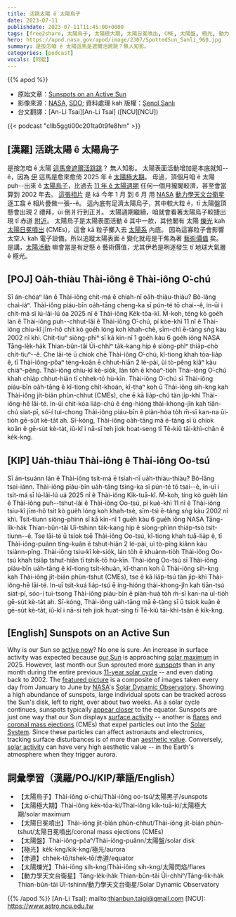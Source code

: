 ```yaml
---
title: 活跳太陽 ê 太陽烏子
date: 2023-07-11
publishdate: 2023-07-11T11:45:00+0800
tags: [free2share, 太陽烏子, 太陽極大期, 太陽日冕噴出, CME, 太陽盤, 極光, 動力學天文台衛星, 赤道, 太陽爍光]
hero: https://apod.nasa.gov/apod/image/2307/SpottedSun_Sanli_960.jpg
summary: 是按怎咱 ê 太陽這馬是遮爾活跳跳？無人知影。
categories: [podcast]
vocals: [阿錕]
---
```


{{% apod %}}

- 原始文章：[Sunspots on an Active Sun](https://apod.nasa.gov/apod/ap230711.html)
- 影像來源：[NASA](https://www.nasa.gov/), [SDO](https://sdo.gsfc.nasa.gov/); 資料處理 kah 版權：[Şenol Şanlı](https://www.instagram.com/snlsanli/)
- 台文翻譯：[An-Li Tsai][An-Li Tsai] ([NCU][NCU])

{{< podcast "cllb5ggti00c201ta0t9fe8hm" >}}

## [漢羅] 活跳太陽 ê 太陽烏子
是按怎咱 ê 太陽 [這馬會遮爾活跳跳][active now]？
無人知影。
太陽表面活動增加是本底就知--ê，因為 [伊][our Sun] 這馬是愈來愈倚 2025 年 ê [太陽極大期][solar maximum]。
毋過，頂個月咱 ê 太陽 puh--出來 ê [太陽烏子][sunspot]，比過去 [11 年 ê 太陽週期][11-year solar cycle] 任何一個月攏閣較濟，甚至會當算到 2002 年去。
[這張相片][featured picture] 是 kā 今年 1 月 到 6 月 用 [NASA][NASA] [動力學天文台衛星][Solar Dynamic Observatory] 逐工翕 ê 相片疊做一張--ê。
這內底有足濟太陽烏子，其中較大粒 ê，tī 太陽盤頂懸會出現 2 禮拜，ùi 倒爿行到正爿。
太陽週期繼續，咱就會看著太陽烏子較捷出現 tī 赤道 [附近][appear closer]。
太陽烏子是太陽表面活動 ê 其中一款，其他閣有 太陽 [爍光][flares] kah [太陽日冕噴出][coronal mass ejections] (CMEs)，這會 kā 粒子擲入去 [太陽系][Solar System] 內底。
因為這寡粒子會影響太空人 kah 電子設備，所以追蹤太陽表面 ê 變化就毋是干焦為著 [藝術價值][aesthetic value] 矣。
是講，[太陽活動][solar activity] 嘛會當是有足懸 ê 藝術價值，尤其伊若是咧逐發生 tī 地球大氣層 ê 極光。

## [POJ] Oa̍h-thiàu Thài-iông ê Thài-iông O͘-chú
Sī án-chóaⁿ lán ê Thài-iông chit-má ē chiah-nī oa̍h-thiàu-thiàu?
Bô-lâng chai-iáⁿ.
Thài-iông piáu-bīn oa̍h-tāng cheng-ka sī pún-té tō chai--ê, in-ūi i chit-má sī lú-lâi-lú óa 2025 nî ê Thài-iông Ke̍k-tōa-kî.
M̄-koh, téng kò goe̍h lán ê Thài-iông puh--chhut-lâi ê Thài-iông O͘-chú, pí kòe-khì 11 nî ê Thài-iông chiu-kî jīm-hô chi̍t kò goe̍h lóng koh khah-chè, sīm-chì ē-tàng sǹg kàu 2002 nî khì.
Chit-tiuⁿ siòng-phìⁿ sī kā kin-nî 1 goe̍h kàu 6 goe̍h iōng NASA Tāng-le̍k-ha̍k Thian-bûn-tâi Ūi-chhiⁿ ta̍k-kang hip ê siòng-phìⁿ thia̍p-chò chi̍t-tiuⁿ--ê.
Che lāi-té ū chiok chē Thài-iông O͘-chú, kî-tiong khah tōa-lia̍p ê, tī Thài-iông-pôaⁿ téng-koân ē chhut-hiān 2 lé-pài, ùi tò-pêng kiâⁿ kàu chiàⁿ-pêng.
Thài-iông chiu-kî kè-sio̍k, lán to̍h ē khòaⁿ-tio̍h Thài-iông O͘-chú khah chia̍p chhut-hiān tī chhek-tō hù-kīn.
Thài-iông O͘-chú sī Thài-iông piáu-bīn oa̍h-tāng ê kî-tiong chi̍t-khoán, kî-thaⁿ koh ū Thài-iông sih-kng kah Thài-iông ji̍t-bián phùn-chhut (CMEs), che ē kā lia̍p-chú tàn ji̍p-khì Thài-iông-hē lāi-té.
In-ūi chit-kóa lia̍p-chú ē éng-hióng thài-khong-jîn kah tiān-chú siat-pī, só͘-í tui-chong Thài-iông piáu-bīn ê piàn-hòa to̍h m̄-sī kan-na ūi-tio̍h gē-su̍t kè-ta̍t ah.
Sī-kóng, Thài-iông oa̍h-tāng mā ē-tàng sī ū chiok koân ê gē-su̍t kè-ta̍t, iû-kî i nā-sī teh jiok hoat-seng tī Tē-kiû tāi-khì-chân ê ke̍k-kng.

## [KIP] Ua̍h-thiàu Thài-iông ê Thài-iông Oo-tsú
Sī án-tsuánn lán ê Thài-iông tsit-má ē tsiah-nī ua̍h-thiàu-thiàu?
Bô-lâng tsai-iánn.
Thài-iông piáu-bīn ua̍h-tāng tsing-ka sī pún-té tō tsai--ê, in-uī i tsit-má sī lú-lâi-lú uá 2025 nî ê Thài-iông Ki̍k-tuā-kî.
M̄-koh, tíng kò gue̍h lán ê Thài-iông puh--tshut-lâi ê Thài-iông Oo-tsú, pí kuè-khì 11 nî ê Thài-iông tsiu-kî jīm-hô tsi̍t kò gue̍h lóng koh khah-tsè, sīm-tsì ē-tàng sǹg kàu 2002 nî khì.
Tsit-tiunn siòng-phìnn sī kā kin-nî 1 gue̍h kàu 6 gue̍h iōng NASA Tāng-li̍k-ha̍k Thian-bûn-tâi Uī-tshinn ta̍k-kang hip ê siòng-phìnn thia̍p-tsò tsi̍t-tiunn--ê.
Tse lāi-té ū tsiok tsē Thài-iông Oo-tsú, kî-tiong khah tuā-lia̍p ê, tī Thài-iông-puânn tíng-kuân ē tshut-hiān 2 lé-pài, uì tò-pîng kiânn kàu tsiànn-pîng.
Thài-iông tsiu-kî kè-sio̍k, lán to̍h ē khuànn-tio̍h Thài-iông Oo-tsú khah tsia̍p tshut-hiān tī tshik-tō hù-kīn.
Thài-iông Oo-tsú sī Thài-iông piáu-bīn ua̍h-tāng ê kî-tiong tsi̍t-khuán, kî-thann koh ū Thài-iông sih-kng kah Thài-iông ji̍t-bián phùn-tshut (CMEs), tse ē kā lia̍p-tsú tàn ji̍p-khì Thài-iông-hē lāi-té.
In-uī tsit-kuá lia̍p-tsú ē íng-hióng thài-khong-jîn kah tiān-tsú siat-pī, sóo-í tui-tsong Thài-iông piáu-bīn ê piàn-huà to̍h m̄-sī kan-na uī-tio̍h gē-su̍t kè-ta̍t ah.
Sī-kóng, Thài-iông ua̍h-tāng mā ē-tàng sī ū tsiok kuân ê gē-su̍t kè-ta̍t, iû-kî i nā-sī teh jiok huat-sing tī Tē-kiû tāi-khì-tsân ê ki̍k-kng.

## [English] Sunspots on an Active Sun
Why is our Sun so [active now][active now]?
No one is sure.
An increase in surface activity was expected because [our Sun][our Sun] is approaching [solar maximum][solar maximum] in 2025.
However, last month our Sun sprouted more [sunspot][sunspot]s than in any month during the entire previous [11-year solar cycle][11-year solar cycle] -- and even dating back to 2002.
The [featured picture][featured picture] is a composite of images taken every day from January to June by [NASA][NASA]'s [Solar Dynamic Observatory][Solar Dynamic Observatory].
Showing a high abundance of sunspots, large individual spots can be tracked across the Sun's disk, left to right, over about two weeks.
As a solar cycle continues, sunspots typically [appear closer][appear closer] to the equator.
Sunspots are just one way that our Sun displays [surface activity][surface activity] -- another is [flares][flares] and [coronal mass ejections][coronal mass ejections] (CMEs) that expel particles out into the [Solar System][Solar System].
Since these particles can affect astronauts and electronics, tracking surface disturbances is of more than [aesthetic value][aesthetic value].
Conversely, [solar activity][solar activity] can have very high aesthetic value -- in the Earth's atmosphere when they trigger aurora.

## 詞彙學習（漢羅/POJ/KIP/華語/English）
- 【太陽烏子】Thài-iông o͘-chú/Thài-iông oo-tsú/太陽黑子/sunspots
- 【太陽極大期】Thài-iông ke̍k-tōa-ki/Thài-iông ki̍k-tuā-ki/太陽極大期/solar maximum
- 【太陽日冕噴出】Thài-iông ji̍t-bián phùn-chhut/Thài-iông ji̍t-bián phùn-tshut/太陽日冕噴出/coronal mass ejections (CMEs)
- 【太陽盤】Thài-iông-pôaⁿ/Thài-iông-puânn/太陽盤/solar disk
- 【極光】ke̍k-kng/ki̍k-kng/極光/aurora
- 【赤道】chhek-tō/tshek-tō/赤道/equator
- 【太陽爍光】Thài-iông sih-kng/Thài-iông sih-kng/太陽閃焰/flares
- 【動力學天文台衛星】Tāng-le̍k-ha̍k Thian-bûn-tâi Ūi-chhiⁿ/Tāng-li̍k-ha̍k Thian-bûn-tâi Uī-tshinn/動力學天文台衛星/Solar Dynamic Observatory

{{% /apod %}}
[An-Li Tsai]: mailto:thianbun.taigi@gmail.com
[NCU]: https://www.astro.ncu.edu.tw

[copyright]: https://apod.nasa.gov/apod/fap/lib/about_apod.html#srapply
[License]: https://creativecommons.org/licenses/by/2.0/

[active now]:https://spaceweather.com/images2023/02jul23/sunspotcounts.jpg
[our Sun]:https://solarsystem.nasa.gov/solar-system/sun/overview/
[solar maximum]:https://en.wikipedia.org/wiki/Solar_maximum
[sunspot]:https://apod.nasa.gov/apod/ap230517.html
[11-year solar cycle]:https://www.livescience.com/33345-solar-cycle-sun-activity.html
[featured picture]:https://www.instagram.com/p/CuZ1M4MoYx6/
[NASA]:https://www.nasa.gov
[Solar Dynamic Observatory]:https://www.nasa.gov/mission_pages/sdo/main/index.html
[appear closer]:https://en.wikipedia.org/wiki/Sp%C3%B6rer%27s_law
[surface activity]:https://apod.nasa.gov/apod/ap141022.html
[flares]:https://apod.nasa.gov/apod/ap180902.html
[coronal mass ejections]:https://www.nasa.gov/content/goddard/the-difference-between-flares-and-cmes
[Solar System]:https://solarsystem.nasa.gov/solar-system/our-solar-system/in-depth/
[aesthetic value]:https://i.pinimg.com/originals/19/70/c4/1970c4a0f2b45435436b547c27b54ea7.png
[solar activity]:https://www.nasa.gov/mission_pages/sunearth/the-heliopedia
